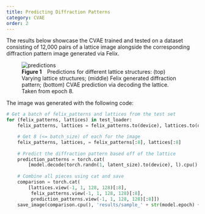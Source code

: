 ```yaml
---
title: Predicting Diffraction Patterns
category: CVAE
order: 2
---
```


<head>
  <link rel="stylesheet" href="../../../css/syntax.css" />
</head>

The results below showcase the CVAE trained and tested on a dataset consisting of 12,000 pairs of a lattice image alongside the corresponding diffraction pattern image generated via Felix.

<figure>
    <img src="/felix-ml/assets/images/sample_8.png"
         alt="predictions">
    <figcaption><b>Figure 1</b>&emsp;Predictions for different lattice structures: (top) Varying lattice structures; (middle) Felix generated diffraction pattern; (bottom) CVAE prediction via decoding the lattice. Taken from epoch 8.</figcaption>
</figure>

The image was generated with the following code:

```py
# Get a batch of felix_patterns and lattices from the test set
for (felix_patterns, lattices) in test_loader:
    felix_patterns, lattices = felix_patterns.to(device), lattices.to(device)

    # Get 8 (<= batch_size) of each for the image
    felix_patterns, lattices, = felix_patterns[:8], lattices[:8]
    
    # Predict the diffraction pattern based off of the lattice
    prediction_patterns = torch.cat(
        [model.decode(torch.randn(1, latent_size).to(device), l).cpu() for l in lattices])
    
    # Combine all pieces using cat and save
    comparison = torch.cat(
        [lattices.view(-1, 1, 128, 128)[:8],
         felix_patterns.view(-1, 1, 128, 128)[:8],
         prediction_patterns.view(-1, 1, 128, 128)[:8]])
    save_image(comparison.cpu(), 'results/sample_' + str(model.epoch) + '.png')
```
